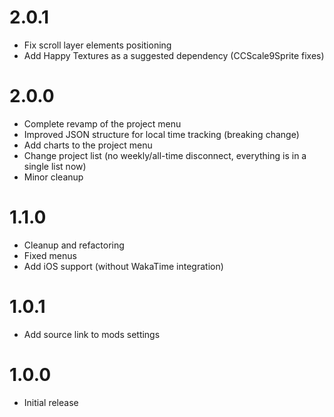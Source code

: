 # 2.0.1
- Fix scroll layer elements positioning
- Add Happy Textures as a suggested dependency (CCScale9Sprite fixes)

# 2.0.0
- Complete revamp of the project menu
- Improved JSON structure for local time tracking (breaking change)
- Add charts to the project menu
- Change project list (no weekly/all-time disconnect, everything is in a single list now)
- Minor cleanup

# 1.1.0
- Cleanup and refactoring
- Fixed menus
- Add iOS support (without WakaTime integration)

# 1.0.1
- Add source link to mods settings

# 1.0.0
- Initial release